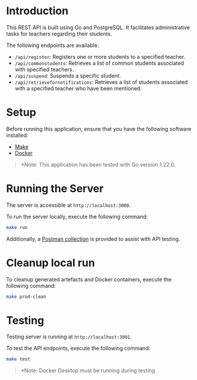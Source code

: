 # Introduction

This REST API is built using Go and PostgreSQL. It facilitates administrative tasks for teachers regarding their students.

The following endpoints are available:

- `/api/register`: Registers one or more students to a specified teacher.
- `/api/commonstudents`: Retrieves a list of common students associated with specified teachers.
- `/api/suspend`: Suspends a specific student.
- `/api/retrievefornotifications`: Retrieves a list of students associated with a specified teacher who have been mentioned.

# Setup

Before running this application, ensure that you have the following software installed:

- [Make](https://www.gnu.org/software/make/)
- [Docker](https://www.docker.com/)

> *Note: This application has been tested with Go version 1.22.0.

# Running the Server

The server is accessible at `http://localhost:3000`.

To run the server locally, execute the following command:
```bash
make run
```

Additionally, a [Postman collection](OneCV-Assgn.postman_collection.json) is provided to assist with API testing.

# Cleanup local run

To cleanup generated artefacts and Docker containers, execute the following command:
```bash
make prod-clean
```

# Testing

Testing server is running at `http://localhost:3001`.

To test the API endpoints, execute the following command:
```bash
make test
```

>*Note: Docker Desktop must be running during testing
